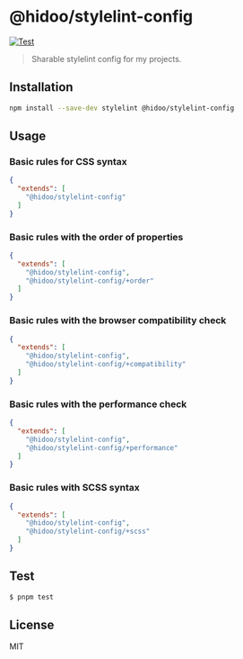 # @hidoo/stylelint-config

[![Test](https://github.com/hidoo/stylelint-config/actions/workflows/test.yml/badge.svg?branch=main)](https://github.com/hidoo/stylelint-config/actions/workflows/test.yml)

> Sharable stylelint config for my projects.

## Installation

```sh
npm install --save-dev stylelint @hidoo/stylelint-config
```

## Usage

### Basic rules for CSS syntax

```json
{
  "extends": [
    "@hidoo/stylelint-config"
  ]
}
```

### Basic rules with the order of properties

```json
{
  "extends": [
    "@hidoo/stylelint-config",
    "@hidoo/stylelint-config/+order"
  ]
}
```

### Basic rules with the browser compatibility check

```json
{
  "extends": [
    "@hidoo/stylelint-config",
    "@hidoo/stylelint-config/+compatibility"
  ]
}
```

### Basic rules with the performance check

```json
{
  "extends": [
    "@hidoo/stylelint-config",
    "@hidoo/stylelint-config/+performance"
  ]
}
```

### Basic rules with SCSS syntax

```json
{
  "extends": [
    "@hidoo/stylelint-config",
    "@hidoo/stylelint-config/+scss"
  ]
}
```

## Test

```sh
$ pnpm test
```

## License

MIT
